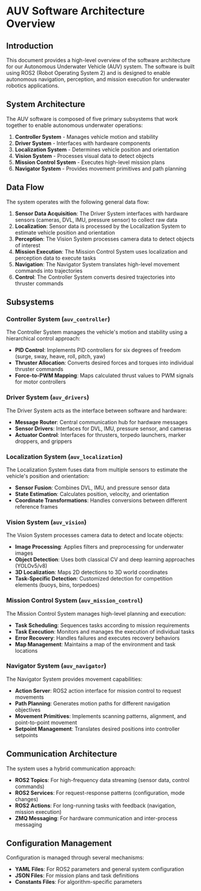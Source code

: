 # AUV Software Architecture Overview

## Introduction

This document provides a high-level overview of the software architecture for our Autonomous Underwater Vehicle (AUV) system. The software is built using ROS2 (Robot Operating System 2) and is designed to enable autonomous navigation, perception, and mission execution for underwater robotics applications.

## System Architecture

The AUV software is composed of five primary subsystems that work together to enable autonomous underwater operations:

1. **Controller System** - Manages vehicle motion and stability
2. **Driver System** - Interfaces with hardware components
3. **Localization System** - Determines vehicle position and orientation
4. **Vision System** - Processes visual data to detect objects
5. **Mission Control System** - Executes high-level mission plans
6. **Navigator System** - Provides movement primitives and path planning

## Data Flow

The system operates with the following general data flow:

1. **Sensor Data Acquisition**: The Driver System interfaces with hardware sensors (cameras, DVL, IMU, pressure sensor) to collect raw data
2. **Localization**: Sensor data is processed by the Localization System to estimate vehicle position and orientation
3. **Perception**: The Vision System processes camera data to detect objects of interest
4. **Mission Execution**: The Mission Control System uses localization and perception data to execute tasks
5. **Navigation**: The Navigator System translates high-level movement commands into trajectories
6. **Control**: The Controller System converts desired trajectories into thruster commands

## Subsystems

### Controller System (`auv_controller`)

The Controller System manages the vehicle's motion and stability using a hierarchical control approach:

- **PID Control**: Implements PID controllers for six degrees of freedom (surge, sway, heave, roll, pitch, yaw)
- **Thruster Allocation**: Converts desired forces and torques into individual thruster commands
- **Force-to-PWM Mapping**: Maps calculated thrust values to PWM signals for motor controllers

### Driver System (`auv_drivers`)

The Driver System acts as the interface between software and hardware:

- **Message Router**: Central communication hub for hardware messages
- **Sensor Drivers**: Interfaces for DVL, IMU, pressure sensor, and cameras
- **Actuator Control**: Interfaces for thrusters, torpedo launchers, marker droppers, and grippers

### Localization System (`auv_localization`)

The Localization System fuses data from multiple sensors to estimate the vehicle's position and orientation:

- **Sensor Fusion**: Combines DVL, IMU, and pressure sensor data
- **State Estimation**: Calculates position, velocity, and orientation
- **Coordinate Transformations**: Handles conversions between different reference frames

### Vision System (`auv_vision`)

The Vision System processes camera data to detect and locate objects:

- **Image Processing**: Applies filters and preprocessing for underwater images
- **Object Detection**: Uses both classical CV and deep learning approaches (YOLOv5/v8)
- **3D Localization**: Maps 2D detections to 3D world coordinates
- **Task-Specific Detection**: Customized detection for competition elements (buoys, bins, torpedoes)

### Mission Control System (`auv_mission_control`)

The Mission Control System manages high-level planning and execution:

- **Task Scheduling**: Sequences tasks according to mission requirements
- **Task Execution**: Monitors and manages the execution of individual tasks
- **Error Recovery**: Handles failures and executes recovery behaviors
- **Map Management**: Maintains a map of the environment and task locations

### Navigator System (`auv_navigator`)

The Navigator System provides movement capabilities:

- **Action Server**: ROS2 action interface for mission control to request movements
- **Path Planning**: Generates motion paths for different navigation objectives
- **Movement Primitives**: Implements scanning patterns, alignment, and point-to-point movement
- **Setpoint Management**: Translates desired positions into controller setpoints

## Communication Architecture

The system uses a hybrid communication approach:

- **ROS2 Topics**: For high-frequency data streaming (sensor data, control commands)
- **ROS2 Services**: For request-response patterns (configuration, mode changes)
- **ROS2 Actions**: For long-running tasks with feedback (navigation, mission execution)
- **ZMQ Messaging**: For hardware communication and inter-process messaging

## Configuration Management

Configuration is managed through several mechanisms:

- **YAML Files**: For ROS2 parameters and general system configuration
- **JSON Files**: For mission plans and task definitions
- **Constants Files**: For algorithm-specific parameters